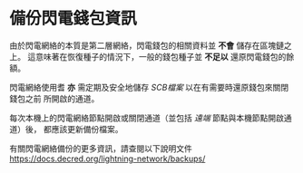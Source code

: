 # 備份閃電錢包資訊

由於閃電網絡的本質是第二層網絡，閃電錢包的相關資料並 **不會** 儲存在區塊鏈之上。
這意味著在恢復種子的情況下，一般的錢包種子並 **不足以** 還原閃電錢包的餘額。

閃電網絡使用耆 **亦** 需定期及安全地儲存 _SCB檔案_ 以在有需要時還原錢包來關閉錢包之前
所開啟的通道。

每次本機上的閃電網絡節點開啟或關閉通道（並包括 _遠端_ 節點與本機節點開啟通道）後，
都應該更新備份檔案。

有關閃電網絡備份的更多資訊，請查閱以下說明文件
https://docs.decred.org/lightning-network/backups/